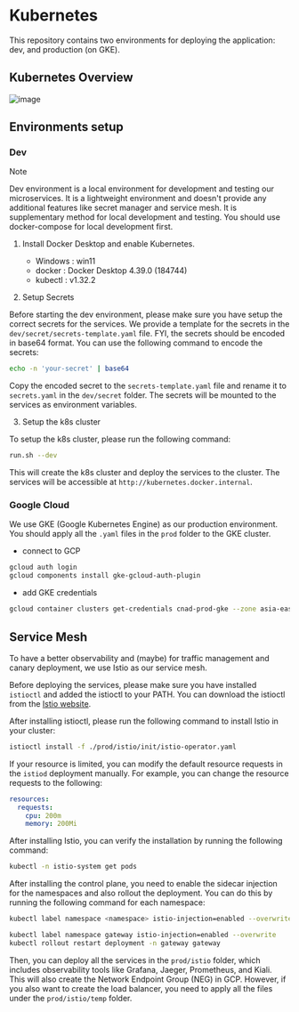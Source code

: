 # Kubernetes

This repository contains two environments for deploying the application: dev, and production (on GKE).

## Kubernetes Overview

![image](/docs/architecture-2.png)

## Environments setup

### Dev

> [!NOTE]
> Dev environment is a local environment for development and testing our microservices. It is a lightweight environment and doesn't provide any additional features like secret manager and service mesh. It is supplementary method for local development and testing. You should use docker-compose for local development first.

1. Install Docker Desktop and enable Kubernetes.

   - Windows : win11
   - docker : Docker Desktop 4.39.0 (184744)
   - kubectl : v1.32.2

2. Setup Secrets

Before starting the dev environment, please make sure you have setup the correct secrets for the services. We provide a template for the secrets in the `dev/secret/secrets-template.yaml` file. FYI, the secrets should be encoded in base64 format. You can use the following command to encode the secrets:

```bash
echo -n 'your-secret' | base64
```

Copy the encoded secret to the `secrets-template.yaml` file and rename it to `secrets.yaml` in the `dev/secret` folder. The secrets will be mounted to the services as environment variables.

3. Setup the k8s cluster

To setup the k8s cluster, please run the following command:

```bash
run.sh --dev
```

This will create the k8s cluster and deploy the services to the cluster. The services will be accessible at `http://kubernetes.docker.internal`.

### Google Cloud

We use GKE (Google Kubernetes Engine) as our production environment. You should apply all the `.yaml` files in the `prod` folder to the GKE cluster.

- connect to GCP

```bash
gcloud auth login
gcloud components install gke-gcloud-auth-plugin
```

- add GKE credentials

```bash
gcloud container clusters get-credentials cnad-prod-gke --zone asia-east1-a --project cnad-group3
```

## Service Mesh

To have a better observability and (maybe) for traffic management and canary deployment, we use Istio as our service mesh.

Before deploying the services, please make sure you have installed `istioctl` and added the istioctl to your PATH. You can download the istioctl from the [Istio website](https://istio.io/latest/docs/setup/getting-started/).

After installing istioctl, please run the following command to install Istio in your cluster:

```bash
istioctl install -f ./prod/istio/init/istio-operator.yaml
```

If your resource is limited, you can modify the default resource requests in the `istiod` deployment manually. For example, you can change the resource requests to the following:

```yaml
resources:
  requests:
    cpu: 200m
    memory: 200Mi
```

After installing Istio, you can verify the installation by running the following command:

```bash
kubectl -n istio-system get pods
```

After installing the control plane, you need to enable the sidecar injection for the namespaces and also rollout the deployment. You can do this by running the following command for each namespace:

```bash
kubectl label namespace <namespace> istio-injection=enabled --overwrite
```

```bash
kubectl label namespace gateway istio-injection=enabled --overwrite
kubectl rollout restart deployment -n gateway gateway
```

Then, you can deploy all the services in the `prod/istio` folder, which includes observability tools like Grafana, Jaeger, Prometheus, and Kiali. This will also create the Network Endpoint Group (NEG) in GCP. However, if you also want to create the load balancer, you need to apply all the files under the `prod/istio/temp` folder.
